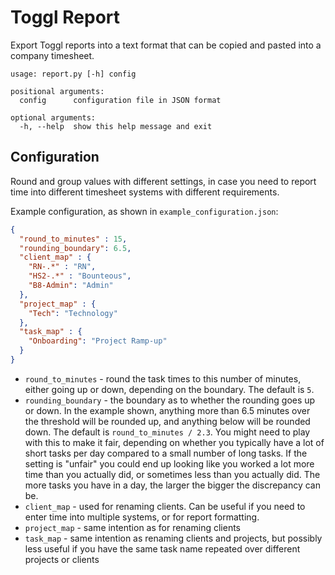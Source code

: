 # Toggl Report

Export Toggl reports into a text format that can be copied and pasted into a company timesheet.

```
usage: report.py [-h] config

positional arguments:
  config      configuration file in JSON format

optional arguments:
  -h, --help  show this help message and exit
```

## Configuration

Round and group values with different settings, in case you need to report time into different
timesheet systems with different requirements.

Example configuration, as shown in `example_configuration.json`:

```json
{
  "round_to_minutes" : 15,
  "rounding_boundary": 6.5,
  "client_map" : {
    "RN-.*" : "RN",
    "HS2-.*" : "Bounteous",
    "B8-Admin": "Admin"
  },
  "project_map" : {
    "Tech": "Technology"
  },
  "task_map" : {
    "Onboarding": "Project Ramp-up"
  }
}
```

- `round_to_minutes` - round the task times to this number of minutes, either going up or down,
  depending on the boundary. The default is `5`.
- `rounding_boundary` - the boundary as to whether the rounding goes up or down. In the example
  shown, anything more than 6.5 minutes over the threshold will be rounded up, and anything below
  will be rounded down. The default is `round_to_minutes / 2.3`. You might need to play with this to
  make it fair, depending on whether you typically have a lot of short tasks per day compared to a
  small number of long tasks. If the setting is "unfair" you could end up looking like you worked a
  lot more time than you actually did, or sometimes less than you actually did. The more tasks you
  have in a day, the larger the bigger the discrepancy can be.
- `client_map` - used for renaming clients. Can be useful if you need to enter time into multiple
  systems, or for report formatting.
- `project_map` - same intention as for renaming clients
- `task_map` - same intention as renaming clients and projects, but possibly less useful if you have
  the same task name repeated over different projects or clients
